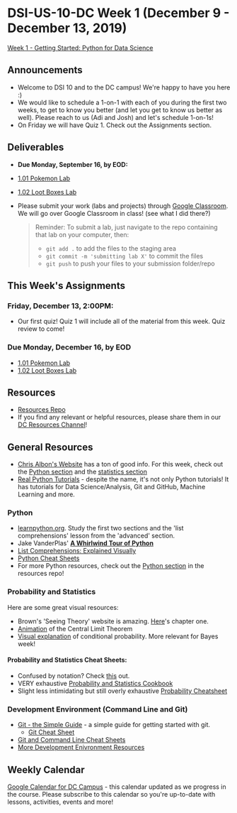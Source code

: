 # DSI-US-10-DC Week 1 (December 9 - December 13, 2019)

[Week 1 - Getting Started: Python for Data Science](https://git.generalassemb.ly/DSI-US-10/course-info#week-1---getting-started-python-for-data-science-december-9---december-13)

## Announcements

-   Welcome to DSI 10 and to the DC campus! We're happy to have you here :)
-   We would like to schedule a 1-on-1 with each of you during the first two weeks, to get to know you better (and let you get to know us better as well). Please reach to us (Adi and Josh) and let's schedule 1-on-1s!
-   On Friday we will have Quiz 1. Check out the Assignments section.

## Deliverables

-   **Due Monday, September 16, by EOD:**
  -   [1.01 Pokemon Lab](https://git.generalassemb.ly/DSI-US-10/1.01-lab-pokemon)
  -   [1.02 Loot Boxes Lab](https://git.generalassemb.ly/DSI-US-10/1.02-lab-loot-boxes)

-   Please submit your work (labs and projects) through [Google Classroom](https://classroom.google.com/). We will go over Google Classroom in class! (see what I did there?)

    > Reminder: To submit a lab, just navigate to the repo containing that lab on your computer, then:
    >
    > -   `git add .` to add the files to the staging area
    > -   `git commit -m 'submitting lab X'` to commit the files
    > -   `git push` to push your files to your submission folder/repo

## This Week's Assignments
### **Friday, December 13, 2:00PM**:
-   Our first quiz! Quiz 1 will include all of the material from this week. Quiz review to come!

### **Due Monday, December 16, by EOD**
-   [1.01 Pokemon Lab](https://git.generalassemb.ly/DSI-US-10/1.01-lab-pokemon)
-   [1.02 Loot Boxes Lab](https://git.generalassemb.ly/DSI-US-10/1.02-lab-loot-boxes)

## Resources

-   [Resources Repo](https://git.generalassemb.ly/AdiBro/Resources)
-   If you find any relevant or helpful resources, please share them in our [DC Resources Channel](https://ga-students.slack.com/archives/CRFA90T5M)!

## General Resources

-   [Chris Albon's Website](https://chrisalbon.com) has a ton of good info. For this week, check out the [Python section](https://chrisalbon.com/#python) and the [statistics section](https://chrisalbon.com/#statistics)
-   [Real Python Tutorials](https://realpython.com/) - despite the name, it's not only Python tutorials! It has tutorials for Data Science/Analysis, Git and GitHub, Machine Learning and more.  

### Python

-   [learnpython.org](https://www.learnpython.org/). Study the first two sections and the 'list comprehensions' lesson from the 'advanced' section.
-   Jake VanderPlas' [**A Whirlwind Tour of Python**](https://github.com/jakevdp/WhirlwindTourOfPython)
-   [List Comprehensions: Explained Visually](http://treyhunner.com/2015/12/python-list-comprehensions-now-in-color/)
-   [Python Cheat Sheets](https://git.generalassemb.ly/AdiBro/Resources/tree/master/Cheat-Sheets#general-python)
-   For more Python resources, check out the [Python section](https://git.generalassemb.ly/AdiBro/Resources/blob/master/Python.md) in the resources repo!

### Probability and Statistics

Here are some great visual resources:

-   Brown's 'Seeing Theory' website is amazing. [Here](http://students.brown.edu/seeing-theory/basic-probability/index.html)'s chapter one.
-   [Animation](http://blog.vctr.me/posts/central-limit-theorem.html) of the Central Limit Theorem
-   [Visual explanation](http://setosa.io/conditional/) of conditional probability. More relevant for Bayes week!

#### Probability and Statistics Cheat Sheets:

-   Confused by notation? Check [this](https://www.rapidtables.com/math/symbols/Statistical_Symbols.html) out.
-   VERY exhaustive [Probability and Statistics Cookbook](http://pages.cs.wisc.edu/~tdw/files/cookbook-en.pdf)
-   Slight less intimidating but still overly exhaustive [Probability Cheatsheet](https://static1.squarespace.com/static/54bf3241e4b0f0d81bf7ff36/t/55e9494fe4b011aed10e48e5/1441352015658/probability_cheatsheet.pdf)

### Development Environment (Command Line and Git)

-   [Git - the Simple Guide](http://rogerdudler.github.io/git-guide/) - a simple guide for getting started with git.
    -   [Git Cheat Sheet](http://rogerdudler.github.io/git-guide/files/git_cheat_sheet.pdf)
-   [Git and Command Line Cheat Sheets](https://git.generalassemb.ly/AdiBro/Resources/tree/master/Cheat-Sheets#command-line-and-git)
-   [More Development Enivronment Resources](https://git.generalassemb.ly/AdiBro/Resources/blob/master/Enviroment.md)

## Weekly Calendar
[Google Calendar for DC Campus](https://calendar.google.com/calendar?cid=Z2VuZXJhbGFzc2VtYi5seV9jbGFzc3Jvb21jNjIzY2NhNkBncm91cC5jYWxlbmRhci5nb29nbGUuY29t) - this calendar updated as we progress in the course. Please subscribe to this calendar so you're up-to-date with lessons, activities, events and more!
